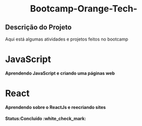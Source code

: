 
<h1 align="center">Bootcamp-Orange-Tech-</h1>

## Descrição do Projeto
<p align="left">Aqui está algumas atividades e projetos feitos no bootcamp</p>

<h1 align="left">
    <b>JavaScript<b/>
</h1>
<p align="left">Aprendendo JavaScript e criando uma páginas web</p>

<h1 align="left">
    <b>React<b/>
</h1>
<p align="left">Aprendendo sobre o ReactJs e reecriando sites</p>

<h4 align="left"> 
	Status:Concluído :white_check_mark:
</h4>
